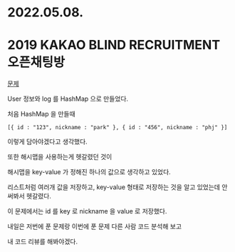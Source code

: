 # 2022.05.08.

# 2019 KAKAO BLIND RECRUITMENT 오픈채팅방

[문제](https://programmers.co.kr/learn/courses/30/lessons/42888)

User 정보와 log 를 HashMap 으로 만들었다.

처음 HashMap 을 만들때

    [{ id : "123", nickname : "park" }, { id : "456", nickname : "phj" }]

이렇게 담아야겠다고 생각했다.

또한 해시맵을 사용하는게 헷갈렸던 것이

해시맵을 key-value 가 정해진 하나의 값으로 생각하고 있었다.

리스트처럼 여러개 값을 저장하고, key-value 형태로 저장하는 것을 알고 있었는데 안 써봐서 헷갈렸다.

이 문제에서는 id 를 key 로 nickname 을 value 로 저장했다.

내일은 저번에 푼 문제랑 이번에 푼 문제 다른 사람 코드 분석해 보고

내 코드 리뷰를 해봐야겠다.
